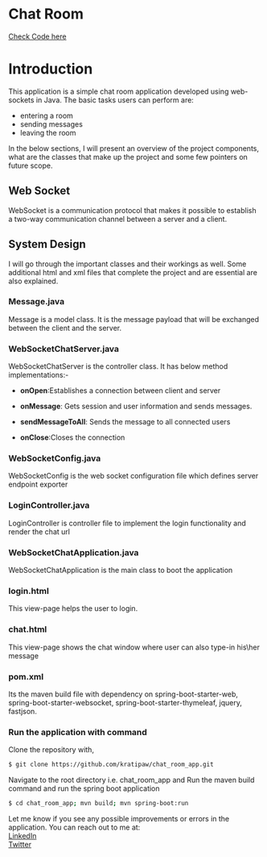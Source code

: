 # Chat Room
[Check Code here](https://github.com/kratipaw/chat_room_app)

# Introduction
This application is a simple chat room application developed using web-sockets in Java. The basic tasks users can perform are:
- entering a room
- sending messages
- leaving the room

In the below sections, I will present an overview of the project components, what are the classes that make up the project and some few pointers on future scope.

## Web Socket
WebSocket is a communication protocol that makes it possible to establish a two-way communication channel between a server and a client.

## System Design
I will go through the important classes and their workings as well. Some additional html and xml files that complete the project and are essential are also explained.

### Message.java
Message is a model class. It is the message payload that will be exchanged between the client and the server.

### WebSocketChatServer.java
WebSocketChatServer is the controller class. It has below method implementations:-

- __onOpen__:Establishes a connection between client and server

- __onMessage__: Gets session and user information and sends messages.

- __sendMessageToAll__: Sends the message to all connected users

- __onClose__:Closes the connection

### WebSocketConfig.java
WebSocketConfig is the web socket configuration file which defines server endpoint exporter

### LoginController.java
LoginController is controller file to implement the login functionality and render the chat url

### WebSocketChatApplication.java
WebSocketChatApplication is the main class to boot the application

### login.html
This view-page helps the user to login.

### chat.html
This view-page shows the chat window where user can also type-in his\her message

### pom.xml
Its the maven build file with dependency on spring-boot-starter-web, spring-boot-starter-websocket, spring-boot-starter-thymeleaf, jquery, fastjson.

### Run the application with command
Clone the repository with,
```bash
$ git clone https://github.com/kratipaw/chat_room_app.git
```

Navigate to the root directory i.e. chat_room_app and Run the maven build command and run the spring boot application
```bash
$ cd chat_room_app; mvn build; mvn spring-boot:run
```

Let me know if you see any possible improvements or errors in the application. You can reach out to me at: <br>
[LinkedIn](https://linkedin.com/in/kratipaw) <br>
[Twitter](https://twitter.com/krati_paw)
